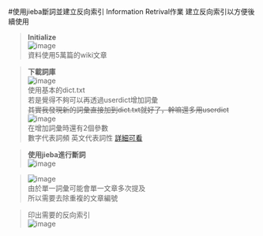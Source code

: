 #使用jieba斷詞並建立反向索引
Information Retrival作業
建立反向索引以方便後續使用

> **Initialize**  
![image](https://user-images.githubusercontent.com/121109511/211741918-059cba3b-5c9b-4583-83f1-855081e1635d.png)  
資料使用5萬篇的wiki文章

> **下載詞庫**  
![image](https://user-images.githubusercontent.com/121109511/211742283-7dabdfa3-2e1e-4fda-ace5-b33472b6466f.png)  
使用基本的dict.txt  
若是覺得不夠可以再透過userdict增加詞彙  
~~其實我發現新的詞彙直接加到dict.txt就好了，幹嘛還多用userdict~~  
>![image](https://user-images.githubusercontent.com/121109511/211743524-b1ca61fc-324d-4a91-b06e-2ba20b5858b7.png)  
在增加詞彙時還有2個參數  
數字代表詞頻 英文代表詞性 [詳細可看](https://github.com/fxsjy/jieba)

> **使用jieba進行斷詞**  
![image](https://user-images.githubusercontent.com/121109511/211745193-990bdc70-e02c-4e91-862f-5a2e16843a61.png)

>![image](https://user-images.githubusercontent.com/121109511/211745510-6546102a-ce64-4e6d-81d2-2acdd96869a6.png)  
由於單一詞彙可能會單一文章多次提及  
所以需要去除重複的文章編號

>印出需要的反向索引  
![image](https://user-images.githubusercontent.com/121109511/211746010-a6d24e38-21a9-4cf6-b6e1-e7d29dd4b916.png)









